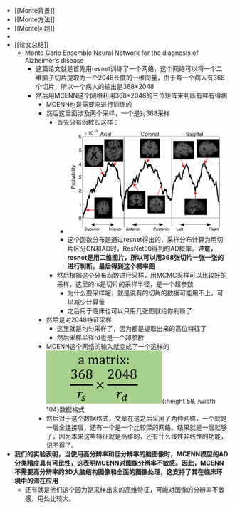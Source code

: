 - [[Monte背景]]
- [[Monte方法]]
- [[Monte问题]]
-
- [[论文总结]]
	- Monte Carlo Ensemble Neural Network for the diagnosis of Alzheimer’s disease
		- 这篇论文就是首先用resnet训练了一个网络，这个网络可以将一个二维脑子切片提取为一个2048长度的一维向量，由于每一个病人有368个切片，所以一个病人的输出是368*2048
		- 然后用MCENN这个网络利用368*2048的三位矩阵来判断有咩有得病
			- MCENN也是需要来进行训练的
			- 然后这里面涉及两个采样，一个是对368采样
				- 首先分布函数长这样：
					- ![image.png](../assets/image_1692455051311_0.png)
					- 这个函数分布是通过resnet得出的，采样分布计算为用切片区分CN和AD时，ResNet50得到的AD概率。**注意，resnet是用二维图片，所以可以用368张切片一张一张的进行判断，最后得到这个概率图**
				- 然后根据这个分布函数进行采样，用MCMC采样可以比较好的采样，这里的rs是切片的采样半径，是一个超参数
					- 为什么要采样呢，就是说有的切片的数据可能用不上，可以减少计算量
					- 之后用于临床也可以只用几张图就给你判断了
			- 然后是对2048特征采样
				- 这里就是均匀采样了，因为都是提取出来的高位特征了
				- 然后采样半径rd也是一个超参数
			- MCENN这个网络的输入就变成了一个这样的 ![image.png](../assets/image_1692455329805_0.png){:height 58, :width 104}数据格式
			- 然后对于这个数据格式，文章在这之后采用了两种网络，一个就是一层全连接层，还有一个是一个比较深的网络。结果就是一层就够了，因为本来这些特征就是高维的，还有什么线性非线性的功能，记不得了。
- **我们的实验表明，当使用高分辨率和低分辨率的脑图像时，MCENN模型的AD分类精度具有可比性，这表明MCENN对图像分辨率不敏感。因此，MCENN不需要高分辨率的3D大脑结构图像和全面的图像处理，这支持了其在临床环境中的潜在应用**
	- 还有就是他们这个因为是采样出来的高维特征，可能对图像的分辨率不敏感，用处比较大。